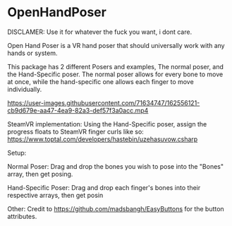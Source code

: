 # OpenHandPoser

DISCLAMER:
Use it for whatever the fuck you want, i dont care.

Open Hand Poser is a VR hand poser that should universally work with any hands or system.

This package has 2 different Posers and examples, The normal poser, and the Hand-Specific poser. The normal poser allows for every bone to move at once, while the hand-specific one allows each finger to move individually.

https://user-images.githubusercontent.com/71634747/162556121-cb9d679e-aa47-4ea9-82a3-def57f3a0acc.mp4


SteamVR implementation:
Using the Hand-Specific poser, assign the progress floats to SteamVR finger curls like so: https://www.toptal.com/developers/hastebin/uzehasuvow.csharp

Setup:

  Normal Poser:
    Drag and drop the bones you wish to pose into the "Bones" array, then get posing.

  Hand-Specific Poser:
    Drag and drop each finger's bones into their respective arrays, then get posin
    
Other:
Credit to https://github.com/madsbangh/EasyButtons for the button attributes.
